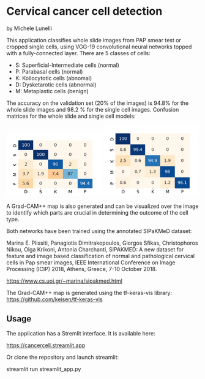 # Cervical cancer cell detection 
by Michele Lunelli

This application classifies whole slide images from PAP smear test or cropped single cells, using
VGG-19 convolutional neural networks topped with a fully-connected layer. There are 5 classes of cells:
- S: Superficial-Intermediate cells (normal)
- P: Parabasal cells (normal)
- K: Koilocytotic cells (abnomal)
- D: Dysketarotic cells (abnormal)
- M: Metaplastic cells (benign)

The accuracy on the validation set (20% of the images) is 94.8% for the whole slide images
and 98.2 % for the single cell images.
Confusion matrices for the whole slide and single cell models:

<img src="./Confusion_matrices/model_whole_slides.png" width="250">

<img src="./Confusion_matrices/model_single_cell.png" width="250">

A Grad-CAM++ map is also generated and can be visualized over the image to identify which parts
are crucial in determining the outcome of the cell type.


Both networks have been trained using the annotated SIPaKMeD dataset:

Marina E. Plissiti, Panagiotis Dimitrakopoulos, Giorgos Sfikas, Christophoros Nikou, Olga Krikoni, Antonia Charchanti, SIPAKMED: A new dataset for feature and image based classification of normal and pathological cervical cells in Pap smear images, IEEE International Conference on Image Processing (ICIP) 2018, Athens, Greece, 7-10 October 2018.

https://www.cs.uoi.gr/~marina/sipakmed.html

The Grad-CAM++ map is generated using the tf-keras-vis library:
https://github.com/keisen/tf-keras-vis

## Usage

The application has a Stremlit interface. It is available here:

https://cancercell.streamlit.app

Or clone the repository and launch streamlit:

streamlit run streamlit_app.py

